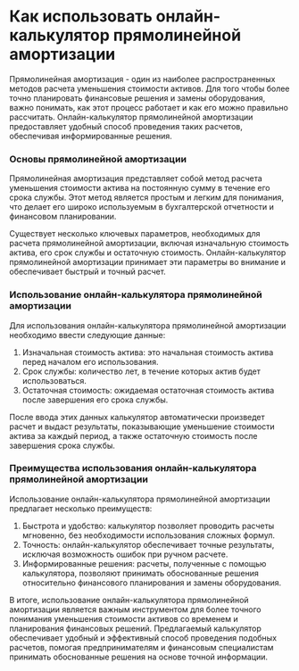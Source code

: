 Как использовать онлайн-калькулятор прямолинейной амортизации
=============================================================

Прямолинейная амортизация - один из наиболее распространенных методов расчета уменьшения стоимости активов. Для того чтобы более точно планировать финансовые решения и замены оборудования, важно понимать, как этот процесс работает и как его можно правильно рассчитать. Онлайн-калькулятор прямолинейной амортизации предоставляет удобный способ проведения таких расчетов, обеспечивая информированные решения.

### Основы прямолинейной амортизации

Прямолинейная амортизация представляет собой метод расчета уменьшения стоимости актива на постоянную сумму в течение его срока службы. Этот метод является простым и легким для понимания, что делает его широко используемым в бухгалтерской отчетности и финансовом планировании.

Существует несколько ключевых параметров, необходимых для расчета прямолинейной амортизации, включая изначальную стоимость актива, его срок службы и остаточную стоимость. Онлайн-калькулятор прямолинейной амортизации принимает эти параметры во внимание и обеспечивает быстрый и точный расчет.

### Использование онлайн-калькулятора прямолинейной амортизации

Для использования онлайн-калькулятора прямолинейной амортизации необходимо ввести следующие данные:

1. Изначальная стоимость актива: это начальная стоимость актива перед началом его использования.
2. Срок службы: количество лет, в течение которых актив будет использоваться.
3. Остаточная стоимость: ожидаемая остаточная стоимость актива после завершения его срока службы.

После ввода этих данных калькулятор автоматически произведет расчет и выдаст результаты, показывающие уменьшение стоимости актива за каждый период, а также остаточную стоимость после завершения срока службы.

### Преимущества использования онлайн-калькулятора прямолинейной амортизации

Использование онлайн-калькулятора прямолинейной амортизации предлагает несколько преимуществ:

1. Быстрота и удобство: калькулятор позволяет проводить расчеты мгновенно, без необходимости использования сложных формул.
2. Точность: онлайн-калькулятор обеспечивает точные результаты, исключая возможность ошибок при ручном расчете.
3. Информированные решения: расчеты, полученные с помощью калькулятора, позволяют принимать обоснованные решения относительно финансового планирования и замены оборудования.

В итоге, использование онлайн-калькулятора прямолинейной амортизации является важным инструментом для более точного понимания уменьшения стоимости активов со временем и планирования финансовых решений. Предлагаемый калькулятор обеспечивает удобный и эффективный способ проведения подобных расчетов, помогая предпринимателям и финансовым специалистам принимать обоснованные решения на основе точной информации.
